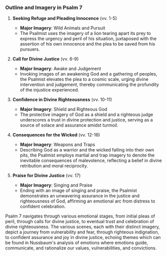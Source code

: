 ### Outline and Imagery in Psalm 7

1. **Seeking Refuge and Pleading Innocence** (vv. 1-5)
   - **Major Imagery**: Wild Animals and Pursuit
   - The Psalmist uses the imagery of a lion tearing apart its prey to express the urgency and peril of his situation, juxtaposed with the assertion of his own innocence and the plea to be saved from his pursuers.

2. **Call for Divine Justice** (vv. 6-9)
   - **Major Imagery**: Awake and Judgement
   - Invoking images of an awakening God and a gathering of peoples, the Psalmist elevates the plea to a cosmic scale, urging divine intervention and judgement, thereby communicating the profundity of the injustice experienced.

3. **Confidence in Divine Righteousness** (vv. 10-11)
   - **Major Imagery**: Shield and Righteous God
   - The protective imagery of God as a shield and a righteous judge underscores a trust in divine protection and justice, serving as a source of solace and assurance amidst turmoil.

4. **Consequences for the Wicked** (vv. 12-16)
   - **Major Imagery**: Weapons and Traps
   - Describing God as a warrior and the wicked falling into their own pits, the Psalmist employs martial and trap imagery to denote the inevitable consequences of malevolence, reflecting a belief in divine retribution and moral reciprocity.

5. **Praise for Divine Justice** (vv. 17)
   - **Major Imagery**: Singing and Praise
   - Ending with an image of singing and praise, the Psalmist demonstrates an unwavering assurance in the justice and righteousness of God, affirming an emotional arc from distress to confident celebration.

Psalm 7 navigates through various emotional stages, from initial pleas of peril, through calls for divine justice, to eventual trust and celebration of divine righteousness. The various scenes, each with their distinct imagery, depict a journey from vulnerability and fear, through righteous indignation, to confident assurance and joy in divine justice, echoing themes which can be found in Nussbaum's analysis of emotions where emotions guide, communicate, and rationalize our values, vulnerabilities, and convictions.
